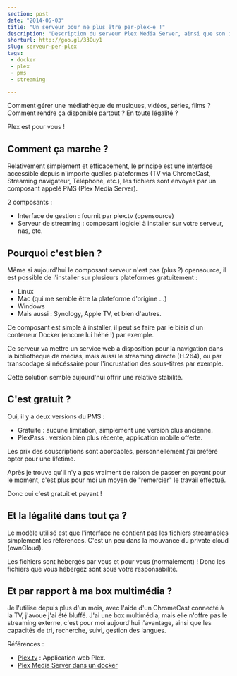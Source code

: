 ```yaml
---
section: post
date: "2014-05-03"
title: "Un serveur pour ne plus être per-plex-e !"
description: "Description du serveur Plex Media Server, ainsi que son interface utilisateur."
shorturl: http://goo.gl/33Ouy1
slug: serveur-per-plex
tags:
 - docker
 - plex
 - pms
 - streaming

---
```


Comment gérer une médiathèque de musiques, vidéos, séries, films ?
Comment rendre ça disponible partout ? En toute légalité ?

Plex est pour vous !

## Comment ça marche ?

Relativement simplement et efficacement, le principe est une interface accessible
depuis n'importe quelles plateformes (TV via ChromeCast, Streaming navigateur,
Téléphone, etc.), les fichiers sont envoyés par un composant appelé PMS (Plex
Media Server).

2 composants :

  * Interface de gestion : fournit par plex.tv (opensource)
  * Serveur de streaming : composant logiciel à installer sur votre serveur, nas, etc.

## Pourquoi c'est bien ?

Même si aujourd'hui le composant serveur n'est pas (plus ?) opensource, il est
possible de l'installer sur plusieurs plateformes gratuitement :

  * Linux
  * Mac (qui me semble être la plateforme d'origine ...)
  * Windows
  * Mais aussi : Synology, Apple TV, et bien d'autres.

Ce composant est simple à installer, il peut se faire par le biais d'un conteneur
Docker (encore lui héhé !) par exemple.

Ce serveur va mettre un service web à disposition pour la navigation dans la bibliothèque
de médias, mais aussi le streaming directe (H.264), ou par transcodage si nécéssaire
pour l'incrustation des sous-titres par exemple.

Cette solution semble aujourd'hui offrir une relative stabilité.

## C'est gratuit ?

Oui, il y a deux versions du PMS :

  * Gratuite : aucune limitation, simplement une version plus ancienne.
  * PlexPass : version bien plus récente, application mobile offerte.

Les prix des souscriptions sont abordables, personnellement j'ai préféré opter pour
une lifetime.

Après je trouve qu'il n'y a pas vraiment de raison de passer en payant pour le moment,
c'est plus pour moi un moyen de "remercier" le travail effectué.

Donc oui c'est gratuit et payant !

## Et la légalité dans tout ça ?

Le modèle utilisé est que l'interface ne contient pas les fichiers streamables simplement
les références. C'est un peu dans la mouvance du private cloud (ownCloud).

Les fichiers sont hébergés par vous et pour vous (normalement) ! Donc les fichiers
que vous hébergez sont sous votre responsabilité.

## Et par rapport à ma box multimédia ?

Je l'utilise depuis plus d'un mois, avec l'aide d'un ChromeCast connecté à la TV,
j'avoue j'ai été bluffé.
J'ai une box multimédia, mais elle n'offre pas le streaming externe, c'est pour moi
aujourd'hui l'avantage, ainsi que les capacités de tri, recherche, suivi, gestion des
langues.

Références :

  * [Plex.tv](http://plex.tv|) : Application web Plex.
  * [Plex Media Server dans un docker](https://github.com/timhaak/docker-plex)
